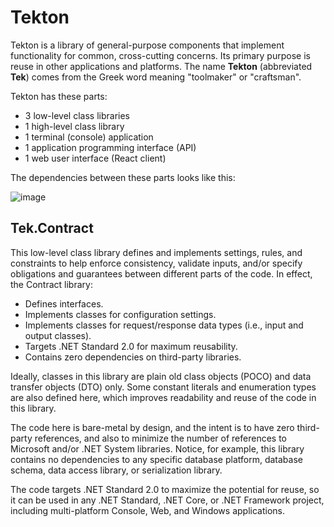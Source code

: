 # Tekton

Tekton is a library of general-purpose components that implement functionality for common, cross-cutting concerns. Its primary purpose is reuse in other applications and platforms. The name **Tekton** (abbreviated **Tek**) comes from the Greek word meaning "toolmaker" or "craftsman". 

Tekton has these parts:

* 3 low-level class libraries
* 1 high-level class library
* 1 terminal (console) application
* 1 application programming interface (API)
* 1 web user interface (React client)

The dependencies between these parts looks like this:

![image](https://github.com/user-attachments/assets/09d1d214-0457-4240-a771-e54d245d510e)

## Tek.Contract

This low-level class library defines and implements settings, rules, and constraints to help enforce consistency, validate inputs, and/or specify obligations and guarantees between different parts of the code. In effect, the Contract library:

* Defines interfaces.
* Implements classes for configuration settings.
* Implements classes for request/response data types (i.e., input and output classes).
* Targets .NET Standard 2.0 for maximum reusability.
* Contains zero dependencies on third-party libraries.

Ideally, classes in this library are plain old class objects (POCO) and data transfer objects (DTO) only. Some constant literals and enumeration types are also defined here, which improves readability and reuse of the code in this library.

The code here is bare-metal by design, and the intent is to have zero third-party references, and also to minimize the number of references to Microsoft and/or .NET System libraries. Notice, for example, this library contains no dependencies to any specific database platform, database schema, data access library, or serialization library.

The code targets .NET Standard 2.0 to maximize the potential for reuse, so it can be used in any .NET Standard, .NET Core, or .NET Framework project, including multi-platform Console, Web, and Windows applications.
